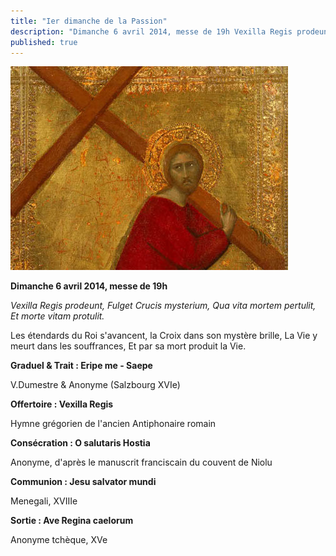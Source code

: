 ```yaml
---
title: "Ier dimanche de la Passion"
description: "Dimanche 6 avril 2014, messe de 19h Vexilla Regis prodeunt, Fulget Crucis mysterium, Qua vita mortem pertulit, Et morte vitam protulit. Les étendards du Roi s'avancent, la Croix dans son mystère brille, La Vie y meurt dans les souffrances, Et par sa mort..."
published: true
---
```



![](/images/2014-04-05-croix-barna-da-siena.jpg)

**Dimanche 6 avril 2014, messe de 19h**

*Vexilla Regis prodeunt, Fulget Crucis mysterium, Qua vita mortem pertulit, Et morte vitam protulit.*

Les étendards du Roi s'avancent, la Croix dans son mystère brille, La Vie y meurt dans les souffrances, Et par sa mort produit la Vie.

**Graduel & Trait : Eripe me - Saepe**

V.Dumestre & Anonyme (Salzbourg XVIe)

**Offertoire : Vexilla Regis**

Hymne grégorien de l'ancien Antiphonaire romain

**Consécration : O salutaris Hostia**

Anonyme, d'après le manuscrit franciscain du couvent de Niolu

**Communion : Jesu salvator mundi**

Menegali, XVIIIe

**Sortie : Ave Regina caelorum**

Anonyme tchèque, XVe